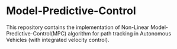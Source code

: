 # Model-Predictive-Control
This repository contains the implementation of Non-Linear Model-Predictive-Control(MPC) algorithm for path tracking in Autonomous Vehicles (with integrated velocity control).
